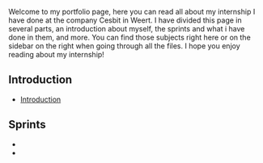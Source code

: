 Welcome to my portfolio page, here you can read all about my internship I have done at the company Cesbit in Weert. I have divided this page in several parts, an introduction about myself, the sprints and what i have done in them, and more. You can find those subjects right here or on the sidebar on the right when going through all the files. 
I hope you enjoy reading about my internship!

## Introduction

* [Introduction](https://git.fhict.nl/I465040/cesbitportfolio/-/wikis/home)

## Sprints

* 
* 